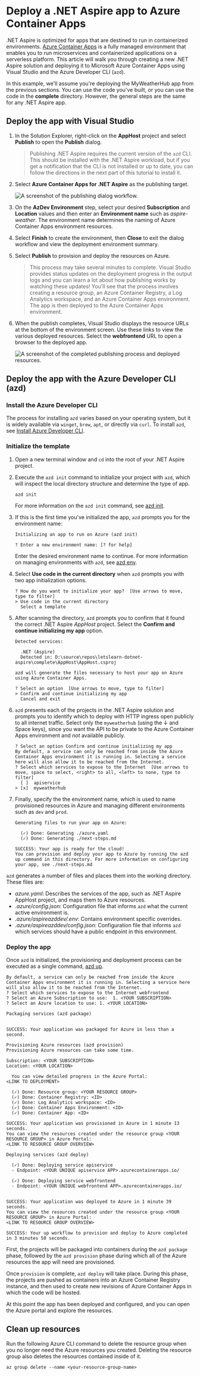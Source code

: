 # Deploy a .NET Aspire app to Azure Container Apps

.NET Aspire is optimized for apps that are destined to run in containerized environments. [Azure Container Apps](https://learn.microsoft.com/azure/container-apps/overview) is a fully managed environment that enables you to run microservices and containerized applications on a serverless platform. This article will walk you through creating a new .NET Aspire solution and deploying it to Microsoft Azure Container Apps using Visual Studio and the Azure Developer CLI (`azd`).

In this example, we'll assume you're deploying the MyWeatherHub app from the previous sections. You can use the code you've built, or you can use the code in the **complete** directory. However, the general steps are the same for any .NET Aspire app.

## Deploy the app with Visual Studio

1. In the Solution Explorer, right-click on the **AppHost** project and select **Publish** to open the **Publish** dialog.

    > Publishing .NET Aspire requires the current version of the `azd` CLI. This should be installed with the .NET Aspire workload, but if you get a notification that the CLI is not installed or up to date, you can follow the directions in the next part of this tutorial to install it.

1. Select **Azure Container Apps for .NET Aspire** as the publishing target.

    ![A screenshot of the publishing dialog workflow.](media/vs-deploy.png)

1. On the **AzDev Environment** step, select your desired **Subscription** and **Location** values and then enter an **Environment name** such as _aspire-weather_. The environment name determines the naming of Azure Container Apps environment resources.
1. Select **Finish** to create the environment, then **Close** to exit the dialog workflow and view the deployment environment summary.
1. Select **Publish** to provision and deploy the resources on Azure.

    > This process may take several minutes to complete. Visual Studio provides status updates on the deployment progress in the output logs and you can learn a lot about how publishing works by watching these updates! You'll see that the process involves creating a resource group, an Azure Container Registry, a Log Analytics workspace, and an Azure Container Apps environment. The app is then deployed to the Azure Container Apps environment.

1. When the publish completes, Visual Studio displays the resource URLs at the bottom of the environment screen. Use these links to view the various deployed resources. Select the **webfrontend** URL to open a browser to the deployed app.

    ![A screenshot of the completed publishing process and deployed resources.](media/vs-publish-complete.png)

## Deploy the app with the Azure Developer CLI (azd)

### Install the Azure Developer CLI

The process for installing `azd` varies based on your operating system, but it is widely available via `winget`, `brew`, `apt`, or directly via `curl`. To install `azd`, see [Install Azure Developer CLI](https://learn.microsoft.com/azure/developer/azure-developer-cli/install-azd).

### Initialize the template

1. Open a new terminal window and `cd` into the root of your .NET Aspire project.
1. Execute the `azd init` command to initialize your project with `azd`, which will inspect the local directory structure and determine the type of app.

    ```console
    azd init
    ```

    For more information on the `azd init` command, see [azd init](https://learn.microsoft.com/azure/developer/azure-developer-cli/reference#azd-init).
1. If this is the first time you've initialized the app, `azd` prompts you for the environment name:

    ```console
    Initializing an app to run on Azure (azd init)
    
    ? Enter a new environment name: [? for help]
    ```

    Enter the desired environment name to continue. For more information on managing environments with `azd`, see [azd env](https://learn.microsoft.com/azure/developer/azure-developer-cli/reference#azd-env).
1. Select **Use code in the current directory** when `azd` prompts you with two app initialization options.

    ```console
    ? How do you want to initialize your app?  [Use arrows to move, type to filter]
    > Use code in the current directory
      Select a template
    ```

1. After scanning the directory, `azd` prompts you to confirm that it found the correct .NET Aspire _AppHost_ project. Select the **Confirm and continue initializing my app** option.

    ```console
    Detected services:
    
      .NET (Aspire)
      Detected in: D:\source\repos\letslearn-dotnet-aspire\complete\AppHost\AppHost.csproj
    
    azd will generate the files necessary to host your app on Azure using Azure Container Apps.
    
    ? Select an option  [Use arrows to move, type to filter]
    > Confirm and continue initializing my app
      Cancel and exit
    ```

1. `azd` presents each of the projects in the .NET Aspire solution and prompts you to identify which to deploy with HTTP ingress open publicly to all internet traffic. Select only the `myweatherhub` (using the ↓ and Space keys), since you want the API to be private to the Azure Container Apps environment and _not_ available publicly.

    ```console
    ? Select an option Confirm and continue initializing my app
    By default, a service can only be reached from inside the Azure Container Apps environment it is running in. Selecting a service here will also allow it to be reached from the Internet.
    ? Select which services to expose to the Internet  [Use arrows to move, space to select, <right> to all, <left> to none, type to filter]
      [ ]  apiservice
    > [x]  myweatherhub
    ```

1. Finally, specify the the environment name, which is used to name provisioned resources in Azure and managing different environments such as `dev` and `prod`.

    ```console
    Generating files to run your app on Azure:
    
      (✓) Done: Generating ./azure.yaml
      (✓) Done: Generating ./next-steps.md
    
    SUCCESS: Your app is ready for the cloud!
    You can provision and deploy your app to Azure by running the azd up command in this directory. For more information on configuring your app, see ./next-steps.md
    ```

`azd` generates a number of files and places them into the working directory. These files are:

- _azure.yaml_: Describes the services of the app, such as .NET Aspire AppHost project, and maps them to Azure resources.
- _.azure/config.json_: Configuration file that informs `azd` what the current active environment is.
- _.azure/aspireazddev/.env_: Contains environment specific overrides.
- _.azure/aspireazddev/config.json_: Configuration file that informs `azd` which services should have a public endpoint in this environment.

[](https://learn.microsoft.com/dotnet/aspire/deployment/azure/aca-deployment?tabs=visual-studio%2Cinstall-az-windows%2Cpowershell&pivots=azure-azd#deploy-the-app)

### Deploy the app

Once `azd` is initialized, the provisioning and deployment process can be executed as a single command, [azd up](https://learn.microsoft.com/azure/developer/azure-developer-cli/reference#azd-up).

```console
By default, a service can only be reached from inside the Azure Container Apps environment it is running in. Selecting a service here will also allow it to be reached from the Internet.
? Select which services to expose to the Internet webfrontend
? Select an Azure Subscription to use:  1. <YOUR SUBSCRIPTION>
? Select an Azure location to use: 1. <YOUR LOCATION>

Packaging services (azd package)


SUCCESS: Your application was packaged for Azure in less than a second.

Provisioning Azure resources (azd provision)
Provisioning Azure resources can take some time.

Subscription: <YOUR SUBSCRIPTION>
Location: <YOUR LOCATION>

  You can view detailed progress in the Azure Portal:
<LINK TO DEPLOYMENT>

  (✓) Done: Resource group: <YOUR RESOURCE GROUP>
  (✓) Done: Container Registry: <ID>
  (✓) Done: Log Analytics workspace: <ID>
  (✓) Done: Container Apps Environment: <ID>
  (✓) Done: Container App: <ID>

SUCCESS: Your application was provisioned in Azure in 1 minute 13 seconds.
You can view the resources created under the resource group <YOUR RESOURCE GROUP> in Azure Portal:
<LINK TO RESOURCE GROUP OVERVIEW>

Deploying services (azd deploy)

  (✓) Done: Deploying service apiservice
  - Endpoint: <YOUR UNIQUE apiservice APP>.azurecontainerapps.io/

  (✓) Done: Deploying service webfrontend
  - Endpoint: <YOUR UNIQUE webfrontend APP>.azurecontainerapps.io/


SUCCESS: Your application was deployed to Azure in 1 minute 39 seconds.
You can view the resources created under the resource group <YOUR RESOURCE GROUP> in Azure Portal:
<LINK TO RESOURCE GROUP OVERVIEW>

SUCCESS: Your up workflow to provision and deploy to Azure completed in 3 minutes 50 seconds.
```

First, the projects will be packaged into containers during the `azd package` phase, followed by the `azd provision` phase during which all of the Azure resources the app will need are provisioned.

Once `provision` is complete, `azd deploy` will take place. During this phase, the projects are pushed as containers into an Azure Container Registry instance, and then used to create new revisions of Azure Container Apps in which the code will be hosted.

At this point the app has been deployed and configured, and you can open the Azure portal and explore the resources.

## Clean up resources

Run the following Azure CLI command to delete the resource group when you no longer need the Azure resources you created. Deleting the resource group also deletes the resources contained inside of it.

```console
az group delete --name <your-resource-group-name>
```
